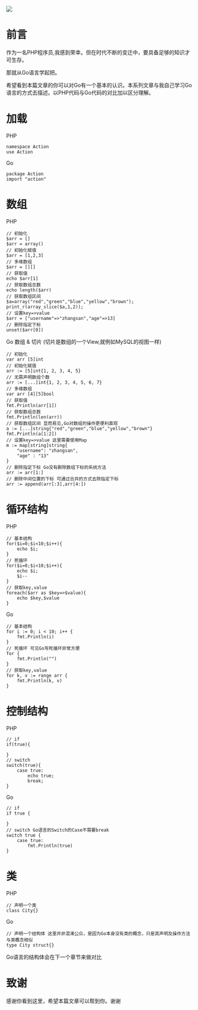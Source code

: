 ![](https://resources.blog.fastrun.cn/wp-content/uploads/2018/10/2978289583-5bd423e85207c_articlex.png)

# 前言
作为一名PHP程序员,我感到荣幸。但在时代不断的变迁中，要具备足够的知识才可生存。

那就从Go语言学起把。

希望看到本篇文章的你可以对Go有一个基本的认识。本系列文章与我自己学习Go语言的方式去描述。以PHP代码与Go代码的对比加以区分理解。
# 加载
PHP
```
namespace Action
use Action
```
Go
```
package Action
import "action"
```
# 数组
PHP
```
// 初始化
$arr = []
$arr = array()
// 初始化赋值
$arr = [1,2,3]
// 多维数组
$arr = [][]
// 获取值
echo $arr[1]
// 获取数组总数
echo length($arr)
// 获取数组区间
$a=array("red","green","blue","yellow","brown");
print_r(array_slice($a,1,2));
// 设置key=>value
$arr = ["username"=>"zhangsan","age"=>13]
// 删除指定下标
unset($arr[0])
```
Go 数组 & 切片 (切片是数组的一个View,就例如MySQL的视图一样)
```
// 初始化
var arr [5]int
// 初始化赋值
arr := [5]int{1, 2, 3, 4, 5}
// 无需声明数组个数
arr := [...]int{1, 2, 3, 4, 5, 6, 7}
// 多维数组
var arr [4][5]bool
// 获取值
fmt.Println(arr[1])
// 获取数组总数
fmt.Println(len(arr))
// 获取数组区间 显而易见,Go对数组的操作更便利直观
a := [...]string{"red","green","blue","yellow","brown"}
fmt.Println(a[1:2])
// 设置key=>value 这里需要使用Map
m := map[string]string{
	"username": "zhangsan",
    "age" : "13"
}
// 删除指定下标 Go没有删除数组下标的系统方法
arr := arr[1:]
// 删除中间位置的下标 可通过合并的方式去除指定下标
arr := append(arr[:3],arr[4:])
```
# 循环结构
PHP
```
// 基本结构
for($i=0;$i<10;$i++){
    echo $i;
}
// 死循环
for($i=0;$i<10;$i++){
    echo $i;
    $i--
}
// 获取key,value
foreach($arr as $key=>$value){
    echo $key,$value
}
```
Go
```
// 基本结构
for i := 0; i < 10; i++ {
	fmt.Println(i)
}
// 死循环 可见Go写死循环非常方便
for {
	fmt.Println("")
}
// 获取key,value
for k, v := range arr {
	fmt.Println(k, v)
}
```

# 控制结构
PHP
```
// if
if(true){

}
// switch
switch(true){
    case true:
        echo true;
        break;
}
```
Go
```
// if
if true {
		
}
// switch Go语言的Switch的Case不需要break
switch true {
	case true:
		fmt.Println(true)
}
```

# 类
PHP
```
// 声明一个类
class City{}
```
Go
```
// 声明一个结构体 这里并非混淆公众，是因为Go本身没有类的概念，只是其声明及操作方法与类概念相似
type City struct{}
```
Go语言的结构体会在下一个章节来做对比
# 致谢
感谢你看到这里，希望本篇文章可以帮到你。谢谢